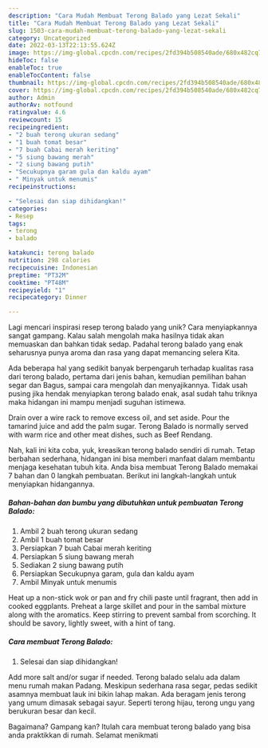 ```yaml
---
description: "Cara Mudah Membuat Terong Balado yang Lezat Sekali"
title: "Cara Mudah Membuat Terong Balado yang Lezat Sekali"
slug: 1503-cara-mudah-membuat-terong-balado-yang-lezat-sekali
category: Uncategorized
date: 2022-03-13T22:13:55.624Z
image: https://img-global.cpcdn.com/recipes/2fd394b508540ade/680x482cq70/terong-balado-foto-resep-utama.jpg
hideToc: false
enableToc: true
enableTocContent: false
thumbnail: https://img-global.cpcdn.com/recipes/2fd394b508540ade/680x482cq70/terong-balado-foto-resep-utama.jpg
cover: https://img-global.cpcdn.com/recipes/2fd394b508540ade/680x482cq70/terong-balado-foto-resep-utama.jpg
author: Admin
authorAv: notfound
ratingvalue: 4.6
reviewcount: 15
recipeingredient:
- "2 buah terong ukuran sedang"
- "1 buah tomat besar"
- "7 buah Cabai merah keriting"
- "5 siung bawang merah"
- "2 siung bawang putih"
- "Secukupnya garam gula dan kaldu ayam"
- " Minyak untuk menumis"
recipeinstructions:

- "Selesai dan siap dihidangkan!"
categories:
- Resep
tags:
- terong
- balado

katakunci: terong balado 
nutrition: 298 calories
recipecuisine: Indonesian
preptime: "PT32M"
cooktime: "PT48M"
recipeyield: "1"
recipecategory: Dinner

---
```





Lagi mencari inspirasi resep terong balado yang unik? Cara menyiapkannya sangat gampang. Kalau salah mengolah maka hasilnya tidak akan memuaskan dan bahkan tidak sedap. Padahal terong balado yang enak seharusnya punya aroma dan rasa yang dapat memancing selera Kita.





Ada beberapa hal yang sedikit banyak berpengaruh terhadap kualitas rasa dari terong balado, pertama dari jenis bahan, kemudian pemilihan bahan segar dan Bagus, sampai cara mengolah dan menyajikannya. Tidak usah pusing jika hendak menyiapkan terong balado enak,      asal sudah tahu triknya maka hidangan ini mampu menjadi suguhan istimewa.














Drain over a wire rack to remove excess oil, and set aside. Pour the tamarind juice and add the palm sugar. Terong Balado is normally served with warm rice and other meat dishes, such as Beef Rendang.






Nah, kali ini kita coba, yuk, kreasikan terong balado sendiri di rumah. Tetap berbahan sederhana, hidangan ini bisa memberi manfaat dalam membantu menjaga kesehatan tubuh kita. Anda bisa membuat Terong Balado memakai 7 bahan dan 0 langkah pembuatan. Berikut ini langkah-langkah untuk menyiapkan hidangannya.

<!--inarticleads1-->

##### Bahan-bahan dan bumbu yang dibutuhkan untuk pembuatan Terong Balado:

1. Ambil 2 buah terong ukuran sedang
1. Ambil 1 buah tomat besar
1. Persiapkan 7 buah Cabai merah keriting
1. Persiapkan 5 siung bawang merah
1. Sediakan 2 siung bawang putih
1. Persiapkan Secukupnya garam, gula dan kaldu ayam
1. Ambil  Minyak untuk menumis


Heat up a non-stick wok or pan and fry chili paste until fragrant, then add in cooked eggplants. Preheat a large skillet and pour in the sambal mixture along with the aromatics. Keep stirring to prevent sambal from scorching. It should be savory, lightly sweet, with a hint of tang. 

<!--inarticleads2-->

##### Cara membuat Terong Balado:


1. Selesai dan siap dihidangkan!

Add more salt and/or sugar if needed. Terong balado selalu ada dalam menu rumah makan Padang. Meskipun sederhana rasa segar, pedas sedikit asamnya membuat lauk ini bikin lahap makan. Ada beragam jenis terong yang umum dimasak sebagai sayur. Seperti terong hijau, terong ungu yang berukuran besar dan kecil. 

Bagaimana? Gampang kan? Itulah cara membuat terong balado yang bisa anda praktikkan di rumah. Selamat menikmati
